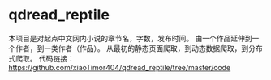 # qdread_reptile
本项目是对起点中文网内小说的章节名，字数，发布时间。
由一个作品延伸到一个作者，到一类作者（作品）。
从最初的静态页面爬取，到动态数据爬取，到分布式爬取。
代码链接：https://github.com/xiaoTimor404/qdread_reptile/tree/master/code
